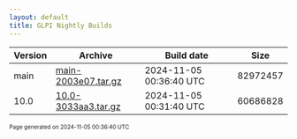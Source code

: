 ```yaml
---
layout: default
title: GLPI Nightly Builds
---
```


Version|Archive|Build date|Size
---|---|---|---
main|[main-2003e07.tar.gz](main-2003e07.tar.gz)|2024-11-05 00:36:40 UTC|82972457
10.0|[10.0-3033aa3.tar.gz](10.0-3033aa3.tar.gz)|2024-11-05 00:31:40 UTC|60686828

<font size="1">Page generated on 2024-11-05 00:36:40 UTC</font>
